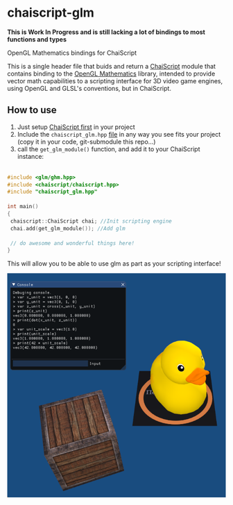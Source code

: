 # chaiscript-glm
**This is Work In Progress and is still lacking a lot of bindings to most functions and types**

OpenGL Mathematics bindings for ChaiScript

This is a single header file that buids and return a [ChaiScript](https://github.com/chaiscript/chaiscript) module that contains binding to the [OpenGL Mathematics](https://glm.g-truc.net/0.9.9/index.html) library, intended to provide vector math capabilities to a scripting interface for 3D video game engines, using OpenGL and GLSL's conventions, but in ChaiScript.

## How to use

 1) Just setup [ChaiScript first](https://github.com/ChaiScript/ChaiScript/blob/develop/cheatsheet.md#initializing-chaiscript) in your project 
 2) Include the `chaiscript_glm.hpp` [file](https://raw.githubusercontent.com/Ybalrid/chaiscript-glm/master/chaislcript_glm.hpp) in any way you see fits your project (copy it in your code, git-submodule this repo...)
 3) call the `get_glm_module()` function, and add it to your ChaiScript instance:
 
 ```cpp
 
 #include <glm/ghm.hpp>
 #include <chaiscript/chaiscript.hpp>
 #include "chaiscript_glm.hpp"
 
 int main()
 {
  chaiscript::ChaiScript chai; //Init scripting engine
  chai.add(get_glm_module()); //Add glm
  
  // do awesome and wonderful things here!
 }
 ```
 
 This will allow you to be able to use glm as part as your scripting interface!
 
 ![chai_glm.png](chai_glm.png)
